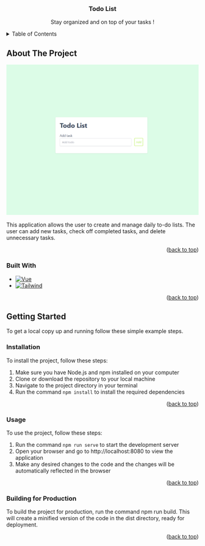 <a name="readme-top"></a>

<!-- PROJECT LOGO -->
<br />
<div align="center">
  <h3 align="center">Todo List</h3>

  <p align="center">
    Stay organized and on top of your tasks !
    <br />
  </p>
</div>

<!-- TABLE OF CONTENTS -->
<details>
  <summary>Table of Contents</summary>
  <ol>
    <li>
      <a href="#about-the-project">About The Project</a>
      <ul>
        <li><a href="#built-with">Built With</a></li>
      </ul>
    </li>
    <li>
      <a href="#getting-started">Getting Started</a>
      <ul>
        <li><a href="#installation">Installation</a></li>
        <li><a href="#usage">Usage</a></li>
        <li><a href="#building-for-production">Building for Production</a></li>
      </ul>
    </li>
  </ol>
</details>

<!-- ABOUT THE PROJECT -->

## About The Project

![Screenshot][screenshot]

This application allows the user to create and manage daily to-do lists. The user can add new tasks, check off completed tasks, and delete unnecessary tasks.

<p align="right">(<a href="#readme-top">back to top</a>)</p>

### Built With

- [![Vue][vue.js]][vue-url]
- [![Tailwind][tailwind]][tailwind-url]

<p align="right">(<a href="#readme-top">back to top</a>)</p>

<!-- GETTING STARTED -->

## Getting Started

To get a local copy up and running follow these simple example steps.

### Installation

To install the project, follow these steps:

1. Make sure you have Node.js and npm installed on your computer
2. Clone or download the repository to your local machine
3. Navigate to the project directory in your terminal
4. Run the command `npm install` to install the required dependencies

<p align="right">(<a href="#readme-top">back to top</a>)</p>

<!-- USAGE EXAMPLES -->

### Usage

To use the project, follow these steps:

1.  Run the command `npm run serve` to start the development server
2.  Open your browser and go to http://localhost:8080 to view the application
3.  Make any desired changes to the code and the changes will be automatically reflected in the browser

<p align="right">(<a href="#readme-top">back to top</a>)</p>

<!-- ROADMAP -->

### Building for Production

To build the project for production, run the command npm run build. This will create a minified version of the code in the dist directory, ready for deployment.

<p align="right">(<a href="#readme-top">back to top</a>)</p>

[screenshot]: images/screenshot.png
[vue.js]: https://img.shields.io/badge/Vue.js-35495E?style=for-the-badge&logo=vuedotjs&logoColor=4FC08D
[vue-url]: https://vuejs.org/
[tailwind]: https://img.shields.io/badge/Tailwind_CSS-38B2AC?style=for-the-badge&logo=tailwind-css&logoColor=white
[tailwind-url]: https://tailwindcss.com/